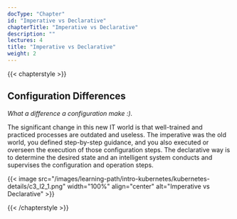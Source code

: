 ```yaml
---
docType: "Chapter"
id: "Imperative vs Declarative"
chapterTitle: "Imperative vs Declarative"
description: ""
lectures: 4
title: "Imperative vs Declarative"
weight: 2
---
```

{{< chapterstyle >}}

<h2 class="chapter-sub-heading">Configuration Differences</h2>

<i>What a difference a configuration make :).</i>

The significant change in this new IT world is that well-trained and practiced processes are outdated and useless. The imperative was the old world, you defined step-by-step guidance, and you also executed or overseen the execution of those configuration steps. The declarative way is to determine the desired state and an intelligent system conducts and supervises the configuration and operation steps.

{{< image src="/images/learning-path/intro-kubernetes/kubernetes-details/c3_l2_1.png" width="100%" align="center" alt="Imperative vs Declarative" >}}


{{< /chapterstyle >}}
